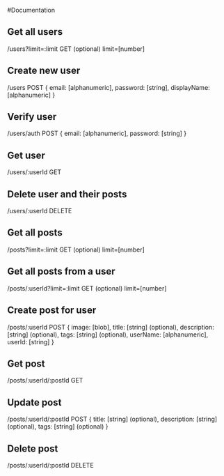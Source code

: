 #Documentation

## Get all users
/users?limit=:limit GET
(optional) limit=[number]

## Create new user
/users POST
{
    email: [alphanumeric],
    password: [string],
    displayName: [alphanumeric]
}

## Verify user
/users/auth POST
{
    email: [alphanumeric],
    password: [string]
}

## Get user
/users/:userId GET

## Delete user and their posts
/users/:userId DELETE

## Get all posts
/posts?limit=:limit GET
(optional) limit=[number]

## Get all posts from a user
/posts/:userId?limit=:limit GET
(optional) limit=[number]

## Create post for user
/posts/:userId POST
{
    image: [blob],
    title: [string] (optional),
    description: [string] (optional),
    tags: [string] (optional),
    userName: [alphanumeric],
    userId: [string]
}

## Get post
/posts/:userId/:postId GET

## Update post
/posts/:userId/:postId POST
{
    title: [string] (optional),
    description: [string] (optional),
    tags: [string] (optional)
}

## Delete post
/posts/:userId/:postId DELETE
